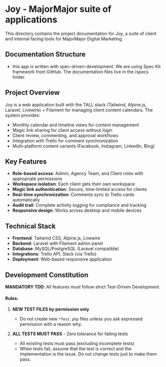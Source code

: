 # Joy - MajorMajor suite of applications

This directory contains the project documentation for Joy, a suite of client and internal facing tools for MajorMajor Digital Marketing.

## Documentation Structure

- this app is written with spec-driven-development. We are using Spec Kit framework from GitHub. The documentation files live in the /specs folder.

## Project Overview

Joy is a web application built with the TALL stack (Tailwind, Alpine.js, Laravel, Livewire) + Filament for managing client content calendars. The system provides:

- Monthly calendar and timeline views for content management
- Magic link sharing for client access without login
- Client review, commenting, and approval workflows
- Integration with Trello for comment synchronization
- Multi-platform content variants (Facebook, Instagram, LinkedIn, Blog)

## Key Features

- **Role-based access**: Admin, Agency Team, and Client roles with appropriate permissions
- **Workspace isolation**: Each client gets their own workspace
- **Magic link authentication**: Secure, time-limited access for clients
- **Real-time synchronization**: Comments sync to Trello cards automatically
- **Audit trail**: Complete activity logging for compliance and tracking
- **Responsive design**: Works across desktop and mobile devices

## Technical Stack

- **Frontend**: Tailwind CSS, Alpine.js, Livewire
- **Backend**: Laravel with Filament admin panel
- **Database**: MySQL/PostgreSQL (Laravel compatible)
- **Integrations**: Trello API, Slack (via Trello)
- **Deployment**: Web-based responsive application

## Development Constitution
**MANDATORY TDD**: All features must follow strict Test-Driven Development.

#### Rules:

1. **NEW TEST FILES by permission only**
   - Do not create new `*Test.php` files unless you ask expressed permission with a reason why.

2. **ALL TESTS MUST PASS** - Zero tolerance for failing tests
   - All existing tests must pass (excluding incomplete tests)
   - When tests fail, assume that the test is correct and the implementation is the issue. Do not change tests just to make them pass.
